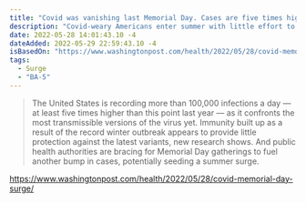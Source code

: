```yaml
---
title: "Covid was vanishing last Memorial Day. Cases are five times higher now."
description: "Covid-weary Americans enter summer with little effort to contain a still-raging pandemic."
date: 2022-05-28 14:01:43.10 -4
dateAdded: 2022-05-29 22:59:43.10 -4
isBasedOn: "https://www.washingtonpost.com/health/2022/05/28/covid-memorial-day-surge/"
tags:
  - Surge
  - "BA-5"
---
```


> The United States is recording more than 100,000 infections a day — at least five times higher than this point last year — as it confronts the most transmissible versions of the virus yet. Immunity built up as a result of the record winter outbreak appears to provide little protection against the latest variants, new research shows. And public health authorities are bracing for Memorial Day gatherings to fuel another bump in cases, potentially seeding a summer surge.

https://www.washingtonpost.com/health/2022/05/28/covid-memorial-day-surge/
